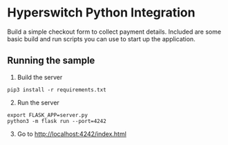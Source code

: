 # Hyperswitch Python Integration

Build a simple checkout form to collect payment details. Included are some basic
build and run scripts you can use to start up the application.

## Running the sample

1. Build the server

~~~
pip3 install -r requirements.txt
~~~

2. Run the server

~~~
export FLASK_APP=server.py
python3 -m flask run --port=4242
~~~

3. Go to [http://localhost:4242/index.html](http://localhost:4242/index.html)
